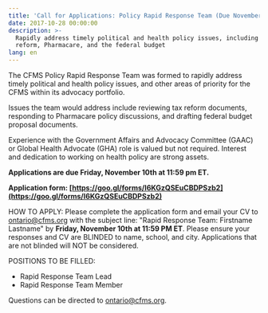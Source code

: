 ```yaml
---
title: 'Call for Applications: Policy Rapid Response Team (Due November 10th)'
date: 2017-10-28 00:00:00
description: >-
  Rapidly address timely political and health policy issues, including tax
  reform, Pharmacare, and the federal budget
lang: en
---
```



The CFMS Policy Rapid Response Team was formed to rapidly address timely political and health policy issues, and other areas of priority for the CFMS within its advocacy portfolio.

Issues the team would address include reviewing tax reform documents, responding to Pharmacare policy discussions, and drafting federal budget proposal documents.

Experience with the Government Affairs and Advocacy Committee (GAAC) or Global Health Advocate (GHA) role is valued but not required. Interest and dedication to working on health policy are strong assets.

**Applications are due Friday, November 10th at 11:59 pm ET.**

**Application form: [https://goo.gl/forms/I6KGzQSEuCBDPSzb2](https://goo.gl/forms/I6KGzQSEuCBDPSzb2)**

HOW TO APPLY: Please complete the application form and email your CV to [ontario@cfms.org](javascript:void(location.href='mailto:'+String.fromCharCode(111,110,116,97,114,105,111,64,99,102,109,115,46,111,114,103))) with the subject line: "Rapid Response Team: Firstname Lastname" by **Friday, November 10th at 11:59 PM ET**. Please ensure your responses and CV are BLINDED to name, school, and city. Applications that are not blinded will NOT be considered.

POSITIONS TO BE FILLED:

* Rapid Response Team Lead
* Rapid Response Team Member

Questions can be directed to [ontario@cfms.org](javascript:void(location.href='mailto:'+String.fromCharCode(111,110,116,97,114,105,111,64,99,102,109,115,46,111,114,103))).